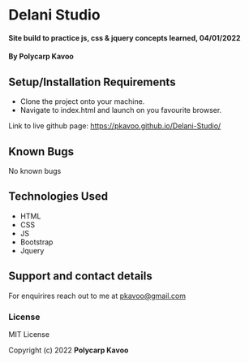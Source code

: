 # Delani Studio
#### Site build to practice js, css & jquery concepts learned, 04/01/2022
#### By **Polycarp Kavoo**
## Setup/Installation Requirements
* Clone the project onto your machine.
* Navigate to index.html and launch on you favourite browser.

Link to live github page: https://pkavoo.github.io/Delani-Studio/
## Known Bugs
No known bugs
## Technologies Used
* HTML
* CSS
* JS
* Bootstrap
* Jquery
## Support and contact details
For enquirires reach out to me at pkavoo@gmail.com
### License
MIT License

Copyright (c) 2022 **Polycarp Kavoo**
